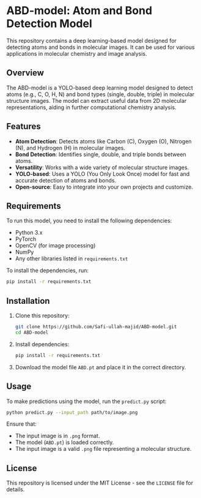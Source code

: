
# ABD-model: Atom and Bond Detection Model

This repository contains a deep learning-based model designed for detecting atoms and bonds in molecular images. It can be used for various applications in molecular chemistry and image analysis.

## Overview
The ABD-model is a YOLO-based deep learning model designed to detect atoms (e.g., C, O, H, N) and bond types (single, double, triple) in molecular structure images. The model can extract useful data from 2D molecular representations, aiding in further computational chemistry analysis.

## Features
- **Atom Detection**: Detects atoms like Carbon (C), Oxygen (O), Nitrogen (N), and Hydrogen (H) in molecular images.
- **Bond Detection**: Identifies single, double, and triple bonds between atoms.
- **Versatility**: Works with a wide variety of molecular structure images.
- **YOLO-based**: Uses a YOLO (You Only Look Once) model for fast and accurate detection of atoms and bonds.
- **Open-source**: Easy to integrate into your own projects and customize.

## Requirements
To run this model, you need to install the following dependencies:

- Python 3.x
- PyTorch
- OpenCV (for image processing)
- NumPy
- Any other libraries listed in `requirements.txt`

To install the dependencies, run:

```bash
pip install -r requirements.txt
```

## Installation

1. Clone this repository:

    ```bash
    git clone https://github.com/Safi-ullah-majid/ABD-model.git
    cd ABD-model
    ```

2. Install dependencies:

    ```bash
    pip install -r requirements.txt
    ```

3. Download the model file `ABD.pt` and place it in the correct directory.

## Usage

To make predictions using the model, run the `predict.py` script:

```bash
python predict.py --input_path path/to/image.png
```

Ensure that:
- The input image is in `.png` format.
- The model (`ABD.pt`) is loaded correctly.
- The input image is a valid `.png` file representing a molecular structure.

## License

This repository is licensed under the MIT License - see the `LICENSE` file for details.

